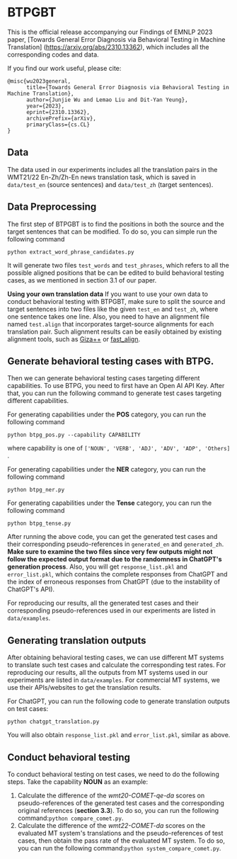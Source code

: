 # BTPGBT


This is the official release accompanying our Findings of EMNLP 2023 paper, [Towards General Error Diagnosis via Behavioral Testing in Machine Translation] (https://arxiv.org/abs/2310.13362), which includes all the corresponding codes and 
data.

If you find our work useful, please cite:
```
@misc{wu2023general,
      title={Towards General Error Diagnosis via Behavioral Testing in Machine Translation}, 
      author={Junjie Wu and Lemao Liu and Dit-Yan Yeung},
      year={2023},
      eprint={2310.13362},
      archivePrefix={arXiv},
      primaryClass={cs.CL}
}
```

## Data

The data used in our experiments includes all the translation pairs in the WMT21/22 En-Zh/Zh-En news translation task, which is saved in `data/test_en` (source sentences) and `data/test_zh` (target sentences).

## Data Preprocessing

The first step of BTPGBT is to find the positions in both the source and the target sentences that can be modified. To do so, you can simple run the following command
```
python extract_word_phrase_candidates.py
```
It will generate two files `test_words` and `test_phrases`, which refers to all the possible aligned positions that be can be edited to build behavioral testing cases, as we mentioned in section 3.1 of our paper.

**Using your own translation data**
If you want to use your own data to conduct behavioral testing with BTPGBT, make sure to split the source and target sentences into two files like the given `test_en` and `test_zh`, where one sentence takes one line. Also, you need to have an alignment file named `test.align` that incorporates target-source alignments for each translation pair. Such alignment results can be easily obtained by existing alignment tools, such as [Giza++](https://www.fjoch.com/GIZA++.html) or [fast_align](https://github.com/clab/fast_align).

## Generate behavioral testing cases with BTPG.
Then we can generate behavioral testing cases targeting different capabilities. To use BTPG, you need to first have an Open AI API Key. After that, you can run the following command to generate test cases targeting different capabilities.

For generating capabilities under the **POS** category, you can run the following command
```
python btpg_pos.py --capability CAPABILITY
```
where capability is one of `['NOUN', 'VERB', 'ADJ', 'ADV', 'ADP', 'Others] `.

For generating capabilities under the **NER** category, you can run the following command
```
python btpg_ner.py 
```

For generating capabilities under the **Tense** category, you can run the following command
```
python btpg_tense.py 
```

After running the above code, you can get the generated test cases and their corresponding pseudo-references in `generated_en` and `generated_zh`. **Make sure to examine the two files since very few outputs might not follow the expected output format due to the randomness in ChatGPT's generation process**. Also, you will get `response_list.pkl` and `error_list.pkl`, which contains the complete responses from ChatGPT and the index of erroneous responses from ChatGPT (due to the instability of ChatGPT's API).  

For reproducing our results, all the generated test cases and their corresponding pseudo-references used in our experiments are listed in `data/examples`.

## Generating translation outputs

After obtaining behavioral testing cases, we can use different MT systems to translate such test cases and calculate the corresponding test rates. For reproducing our results, all the outputs from MT systems used in our experiments are listed in `data/examples`. For commercial MT systems, we use their APIs/websites to get the translation results. 

For ChatGPT, you can run the following code to generate translation outputs on test cases:
```
python chatgpt_translation.py
```
You will also obtain `response_list.pkl` and `error_list.pkl`, similar as above.

## Conduct behavioral testing
To conduct behavioral testing on test cases, we need to do the following steps. Take the capability **NOUN** as an example:
1. Calculate the difference of the *wmt20-COMET-qe-da* scores on pseudo-references of the generated test cases and the corresponding original references (**section 3.3**). To do so, you can run the following command:```python compare_comet.py```.
2. Calculate the difference of the *wmt22-COMET-da* scores on the evaluated MT system's translations and the pseudo-references of test cases, then obtain the pass rate of the evaluated MT system. To do so, you can run the following command:```python system_compare_comet.py```.




